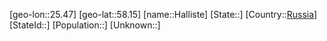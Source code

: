 ﻿---
location: [58.15,25.47]
type: City
tags:
- geo/City


SpocWebEntityId: 30729
isDeleted: false
confidential: public

---
[geo-lon::25.47]
[geo-lat::58.15]
[name::Halliste]
[State::]
[Country::[Russia](geo/Continent/Europe/Russia.md)]
[StateId::]
[Population::]
[Unknown::]

